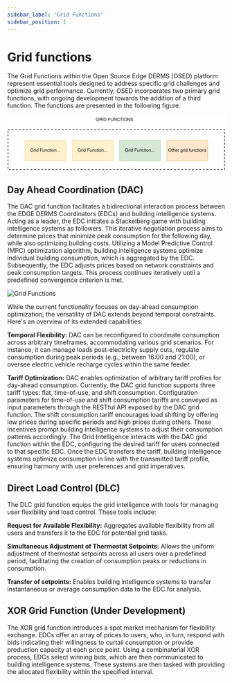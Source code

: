 ```yaml
---
sidebar_label: 'Grid Functions'
sidebar_position: 1
---
```


# Grid functions

The Grid Functions within the Open Source Edge DERMS (OSED) platform represent essential tools designed to address specific grid challenges and optimize grid performance. Currently, OSED incorporates two primary grid functions, with ongoing development towards the addition of a third function. The functions are presented in the following figure. 

![Grid Functions](../../static/img/edge-derms/grid-functions.svg)


## Day Ahead Coordination (DAC)
The DAC grid function facilitates a bidirectional interaction process between the EDGE DERMS Coordinators (EDCs) and building intelligence systems. Acting as a leader, the EDC initiates a Stackelberg game with building intelligence systems as followers. This iterative negotiation process aims to determine prices that minimize peak consumption for the following day, while also optimizing building costs. Utilizing a Model Predictive Control (MPC) optimization algorithm, building intelligence systems optimize individual building consumption, which is aggregated by the EDC. Subsequently, the EDC adjusts prices based on network constraints and peak consumption targets. This process continues iteratively until a predefined convergence criterion is met. 

![Grid Functions](../../static/img/edge-derms/dac.png)


While the current functionality focuses on day-ahead consumption optimization, the versatility of DAC extends beyond temporal constraints. Here's an overview of its extended capabilities:

**Temporal Flexibility:** DAC can be reconfigured to coordinate consumption across arbitrary timeframes, accommodating various grid scenarios. For instance, it can manage loads post-electricity supply cuts, regulate consumption during peak periods (e.g., between 16:00 and 21:00), or oversee electric vehicle recharge cycles within the same feeder.

**Tariff Optimization:** DAC enables optimization of arbitrary tariff profiles for day-ahead consumption. Currently, the DAC grid function supports three tariff types: flat, time-of-use, and shift consumption. Configuration parameters for time-of-use and shift consumption tariffs are conveyed as input parameters through the RESTful API exposed by the DAC grid function. The shift consumption tariff encourages load shifting by offering low prices during specific periods and high prices during others. These incentives prompt building intelligence systems to adjust their consumption patterns accordingly. The Grid Intelligence interacts with the DAC grid function within the EDC, configuring the desired tariff for users connected to that specific EDC. Once the EDC transfers the tariff, building intelligence systems optimize consumption in line with the transmitted tariff profile, ensuring harmony with user preferences and grid imperatives.

## Direct Load Control (DLC)
The DLC grid function equips the grid intelligence with tools for managing user flexibility and load control. These tools include:

**Request for Available Flexibility:** Aggregates available flexibility from all users and transfers it to the EDC for potential grid tasks.

**Simultaneous Adjustment of Thermostat Setpoints:** Allows the uniform adjustment of thermostat setpoints across all users over a predefined period, facilitating the creation of consumption peaks or reductions in consumption.

**Transfer of setpoints:** Enables building intelligence systems to transfer instantaneous or average consumption data to the EDC for analysis.

## XOR Grid Function (Under Development)
The XOR grid function introduces a spot market mechanism for flexibility exchange. EDCs offer an array of prices to users, who, in turn, respond with bids indicating their willingness to curtail consumption or provide production capacity at each price point. Using a combinatorial XOR process, EDCs select winning bids, which are then communicated to building intelligence systems. These systems are then tasked with providing the allocated flexibility within the specified interval.

